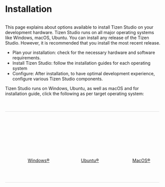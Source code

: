 # Installation
<style>
#main:before, #main:after {
    content: "";
    display: table;
}

.docs-ui-started [class^="docs-ui-"] {
    width: 900px; 
    height: 230px;
    padding: 50px 0;
    text-align: center;
    border: 0 none;
    border-top: 1px solid #dadada;
    border-bottom: 1px solid #dadada;
    box-sizing: border-box;
    position: relative;
    float: left;
    margin: 1 auto 30px;
}

.docs-ui-started [class^="docs-ui-"]>span {
    display: block;
    color: #333;
    line-height: 35px;
    position: relative;
    
}
@media (max-width: 800px)
.docs-ui-started
.docs-ui-wearable:before, 
.docs-ui-started 
.docs-ui-tv:before, 
.docs-ui-started 
.docs-ui-mobile:before, 
.docs-ui-started 
.docs-ui-widget:before, 
.docs-ui-started 
.docs-ui-ide:before, 
.docs-ui-star
.docs-ui-wear:before, 
.docs-ui-star 
.docs-ui-t:before, 
.docs-ui-start 
.docs-ui-w:before, 

.docs-ui-started .docs-ui-watch:before 
{
    height: 85px;
    margin: 0 auto 25px;
    align: center;
    background-position: 0 6px;
}
.docs-ui-started .docs-ui-wearable:before {
    content: "";
    display: block;
    margin: auto;
    position: relative;
    width: 85px;
    height: 90px;
    background: url(./media/win.png) no-repeat center top;
    background-position: 0 0 !important;
}
.docs-ui-started .docs-ui-wearable {
    width: 33%;
    padding-left: 50;
    /* border-right: 1px solid #d1d1d1; */
}
.docs-ui-started .docs-ui-tv:before {
    content: "";
    margin: auto;
    position: relative;
    display: block;
    width: 85px;
    height: 90px;
    background: url(./media/linux1.png) no-repeat center top;
    background-position: 0 0 !important;
}
.docs-ui-started .docs-ui-tv {
    width: 33%;
    padding-left: 50;
}

.docs-ui-started .docs-ui-widget:before {
    content: "";
    margin: auto;
    position: relative;
	display: block;
    width: 85px;
    height: 90px;
    background: url(./media/apple1.png) no-repeat center top;
    background-position: 10 0 !important;
}
.docs-ui-started .docs-ui-widget {
    width: 33%;
    padding-left: 50;
    /* border-right: 1px solid #d1d1d1; */
}
}


div {
    display: block;
}

ul.a{
a.docs-btn-more {
    display: inline-block;
    font-size: 13px;
    color: #008aee;
}}
</style>

<section id ="main">

This page explains about options available to install Tizen Studio on your development hardware. Tizen Studio runs on all major operating systems like Windows, macOS, Ubuntu. You can install any release of the Tizen Studio. However, it is recommended that you install the most recent release. 



- Plan your installation: check for the necessary hardware and software requirements. 
- Install Tizen Studio:  follow the installation guides for each operating system
- Configure: After installation, to have optimal development experience, configure various Tizen Studio components.  

Tizen Studio runs on Windows, Ubuntu, as well as macOS and for installation guide, click the following as per target operating system: 
<br>
<br>
<br>
<div class="docs-ui-started">
  <div class="docs-ui-wearable">
    <span>
    <a href="/application/tizen-studio/setup/windows.md" class="docs-btn-more">Windows&reg</a>
    </span>
  </div>

  <div class="docs-ui-tv">
    <span>
     <a href="/application/tizen-studio/setup/ubuntu.md" class="docs-btn-more">Ubuntu&reg</a><br>
    </span>
  </div>
 
   <div class="docs-ui-widget">
    <span>
    <a href="/application/tizen-studio/setup/mac.md" class="docs-btn-more">MacOS&reg</a><br>
    </span>
  </div>
</section>